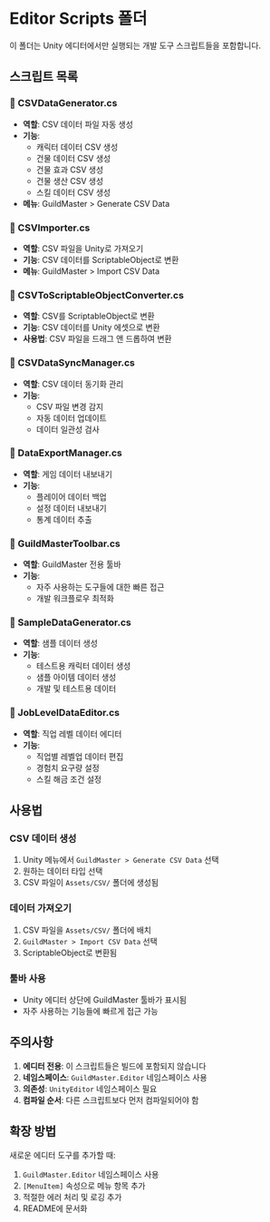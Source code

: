 # Editor Scripts 폴더

이 폴더는 Unity 에디터에서만 실행되는 개발 도구 스크립트들을 포함합니다.

## 스크립트 목록

### 📄 CSVDataGenerator.cs
- **역할**: CSV 데이터 파일 자동 생성
- **기능**: 
  - 캐릭터 데이터 CSV 생성
  - 건물 데이터 CSV 생성
  - 건물 효과 CSV 생성
  - 건물 생산 CSV 생성
  - 스킬 데이터 CSV 생성
- **메뉴**: GuildMaster > Generate CSV Data

### 📄 CSVImporter.cs
- **역할**: CSV 파일을 Unity로 가져오기
- **기능**: CSV 데이터를 ScriptableObject로 변환
- **메뉴**: GuildMaster > Import CSV Data

### 📄 CSVToScriptableObjectConverter.cs
- **역할**: CSV를 ScriptableObject로 변환
- **기능**: CSV 데이터를 Unity 에셋으로 변환
- **사용법**: CSV 파일을 드래그 앤 드롭하여 변환

### 📄 CSVDataSyncManager.cs
- **역할**: CSV 데이터 동기화 관리
- **기능**: 
  - CSV 파일 변경 감지
  - 자동 데이터 업데이트
  - 데이터 일관성 검사

### 📄 DataExportManager.cs
- **역할**: 게임 데이터 내보내기
- **기능**: 
  - 플레이어 데이터 백업
  - 설정 데이터 내보내기
  - 통계 데이터 추출

### 📄 GuildMasterToolbar.cs
- **역할**: GuildMaster 전용 툴바
- **기능**: 
  - 자주 사용하는 도구들에 대한 빠른 접근
  - 개발 워크플로우 최적화

### 📄 SampleDataGenerator.cs
- **역할**: 샘플 데이터 생성
- **기능**: 
  - 테스트용 캐릭터 데이터 생성
  - 샘플 아이템 데이터 생성
  - 개발 및 테스트용 데이터

### 📄 JobLevelDataEditor.cs
- **역할**: 직업 레벨 데이터 에디터
- **기능**: 
  - 직업별 레벨업 데이터 편집
  - 경험치 요구량 설정
  - 스킬 해금 조건 설정

## 사용법

### CSV 데이터 생성
1. Unity 메뉴에서 `GuildMaster > Generate CSV Data` 선택
2. 원하는 데이터 타입 선택
3. CSV 파일이 `Assets/CSV/` 폴더에 생성됨

### 데이터 가져오기
1. CSV 파일을 `Assets/CSV/` 폴더에 배치
2. `GuildMaster > Import CSV Data` 선택
3. ScriptableObject로 변환됨

### 툴바 사용
- Unity 에디터 상단에 GuildMaster 툴바가 표시됨
- 자주 사용하는 기능들에 빠르게 접근 가능

## 주의사항

1. **에디터 전용**: 이 스크립트들은 빌드에 포함되지 않습니다
2. **네임스페이스**: `GuildMaster.Editor` 네임스페이스 사용
3. **의존성**: `UnityEditor` 네임스페이스 필요
4. **컴파일 순서**: 다른 스크립트보다 먼저 컴파일되어야 함

## 확장 방법

새로운 에디터 도구를 추가할 때:
1. `GuildMaster.Editor` 네임스페이스 사용
2. `[MenuItem]` 속성으로 메뉴 항목 추가
3. 적절한 에러 처리 및 로깅 추가
4. README에 문서화 